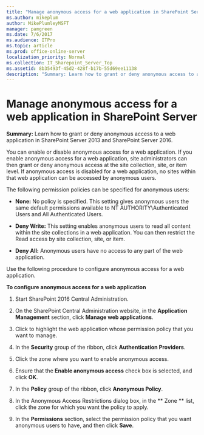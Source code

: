 ```yaml
---
title: "Manage anonymous access for a web application in SharePoint Server"
ms.author: mikeplum
author: MikePlumleyMSFT
manager: pamgreen
ms.date: 7/6/2017
ms.audience: ITPro
ms.topic: article
ms.prod: office-online-server
localization_priority: Normal
ms.collection: IT_Sharepoint_Server_Top
ms.assetid: 8b35493f-45d2-428f-b17b-55d69ee11138
description: "Summary: Learn how to grant or deny anonymous access to a web application in SharePoint Server 2013 and SharePoint Server 2016."
---
```


# Manage anonymous access for a web application in SharePoint Server

 **Summary:** Learn how to grant or deny anonymous access to a web application in SharePoint Server 2013 and SharePoint Server 2016. 
  
You can enable or disable anonymous access for a web application. If you enable anonymous access for a web application, site administrators can then grant or deny anonymous access at the site collection, site, or item level. If anonymous access is disabled for a web application, no sites within that web application can be accessed by anonymous users. 
  
The following permission policies can be specified for anonymous users:
  
- **None:** No policy is specified. This setting gives anonymous users the same default permissions available to NT AUTHORITY\Authenticated Users and All Authenticated Users. 
    
- **Deny Write:** This setting enables anonymous users to read all content within the site collections in a web application. You can then restrict the Read access by site collection, site, or item. 
    
- **Deny All:** Anonymous users have no access to any part of the web application. 
    
Use the following procedure to configure anonymous access for a web application.
  
 **To configure anonymous access for a web application**
  
1. Start SharePoint 2016 Central Administration.
    
2. On the SharePoint Central Administration website, in the **Application Management** section, click **Manage web applications**.
    
3. Click to highlight the web application whose permission policy that you want to manage.
    
4. In the **Security** group of the ribbon, click **Authentication Providers**.
    
5. Click the zone where you want to enable anonymous access.
    
6. Ensure that the **Enable anonymous access** check box is selected, and click **OK**.
    
7. In the **Policy** group of the ribbon, click **Anonymous Policy**.
    
8. In the Anonymous Access Restrictions dialog box, in the ** Zone ** list, click the zone for which you want the policy to apply. 
    
9. In the **Permissions** section, select the permission policy that you want anonymous users to have, and then click **Save**.
    


